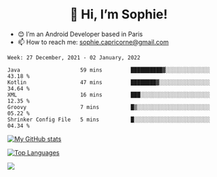 <h1 align="center"> 👋 Hi, I’m Sophie! </h1>  

- 😊 I’m an Android Developer based in Paris
- 📫 How to reach me: sophie.capricorne@gmail.com


<!--START_SECTION:waka-->
```text
Week: 27 December, 2021 - 02 January, 2022

Java                   59 mins         ██████████▓░░░░░░░░░░░░░░   43.18 % 
Kotlin                 47 mins         ████████▓░░░░░░░░░░░░░░░░   34.64 % 
XML                    16 mins         ███░░░░░░░░░░░░░░░░░░░░░░   12.35 % 
Groovy                 7 mins          █▒░░░░░░░░░░░░░░░░░░░░░░░   05.22 % 
Shrinker Config File   5 mins          █░░░░░░░░░░░░░░░░░░░░░░░░   04.34 % 
```
<!--END_SECTION:waka-->

[![My GitHub stats](https://github-readme-stats.vercel.app/api?username=sophicapri&show_icons=true&theme=buefy)](https://github.com/anuraghazra/github-readme-stats)

[![Top Languages](https://github-readme-stats.vercel.app/api/top-langs/?username=sophicapri&langs_count=2&layout=compact)](https://github.com/anuraghazra/github-readme-stats)

![](https://github-readme-streak-stats.herokuapp.com/?user=sophicapri)
